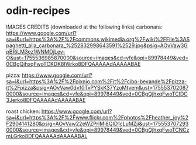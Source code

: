 # odin-recipes

IMAGES CREDITS (downloaded at the following links)
carbonara: https://www.google.com/url?sa=i&url=https%3A%2F%2Fcommons.wikimedia.org%2Fwiki%2FFile%3ASpaghetti_alla_carbonara_%252832998643591%2529.jpg&psig=AOvVaw3GpBRiLM3ez1WNMOjLev-O&ust=1755536985870000&source=images&cd=vfe&opi=89978449&ved=0CBgQjhxqFwoTCKDK8IWrko8DFQAAAAAdAAAAABAE

pizza: https://www.google.com/url?sa=i&url=https%3A%2F%2Fpixnio.com%2Fit%2Fcibo-bevande%2Fpizza-it%2Fpizza&psig=AOvVaw0dvf0TxPYSkK37YzoMtvem&ust=1755537020870000&source=images&cd=vfe&opi=89978449&ved=0CBgQjhxqFwoTCIDC3Jerko8DFQAAAAAdAAAAABAE

roast chicken: https://www.google.com/url?sa=i&url=https%3A%2F%2Fwww.flickr.com%2Fphotos%2Fheather_joy%2F2904141280&psig=AOvVaw22eWZPrlMi8QID1cLuMZji&ust=1755537072930000&source=images&cd=vfe&opi=89978449&ved=0CBgQjhxqFwoTCNCzmLGrko8DFQAAAAAdAAAAABAL